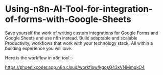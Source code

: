 # Using-n8n-AI-Tool-for-integration-of-forms-with-Google-Sheets
Save yourself the work of writing custom integrations for Google Forms and Google Sheets and use n8n instead. Build adaptable and scalable Productivity, workflows that work with your technology stack. All within a building experience you will love.

Here is the workflow in n8n tool :-

https://phoenixcoder.app.n8n.cloud/workflow/kgosG43xVNMmgkO4

